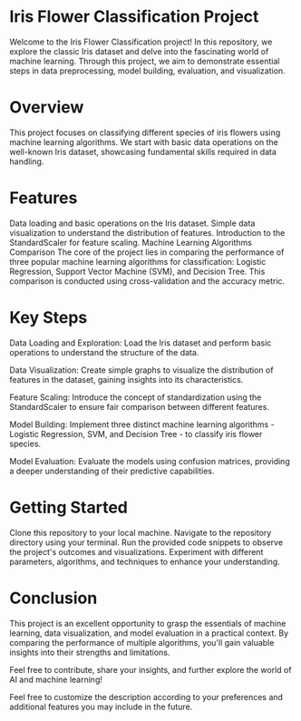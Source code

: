 # Iris Flower Classification Project
Welcome to the Iris Flower Classification project! In this repository, we explore the classic Iris dataset and delve into the fascinating world of machine learning. Through this project, we aim to demonstrate essential steps in data preprocessing, model building, evaluation, and visualization.

# Overview
This project focuses on classifying different species of iris flowers using machine learning algorithms. We start with basic data operations on the well-known Iris dataset, showcasing fundamental skills required in data handling.

# Features
Data loading and basic operations on the Iris dataset.
Simple data visualization to understand the distribution of features.
Introduction to the StandardScaler for feature scaling.
Machine Learning Algorithms Comparison
The core of the project lies in comparing the performance of three popular machine learning algorithms for classification: Logistic Regression, Support Vector Machine (SVM), and Decision Tree. This comparison is conducted using cross-validation and the accuracy metric.

# Key Steps
Data Loading and Exploration: Load the Iris dataset and perform basic operations to understand the structure of the data.

Data Visualization: Create simple graphs to visualize the distribution of features in the dataset, gaining insights into its characteristics.

Feature Scaling: Introduce the concept of standardization using the StandardScaler to ensure fair comparison between different features.

Model Building: Implement three distinct machine learning algorithms - Logistic Regression, SVM, and Decision Tree - to classify iris flower species.

Model Evaluation: Evaluate the models using confusion matrices, providing a deeper understanding of their predictive capabilities.

# Getting Started
Clone this repository to your local machine.
Navigate to the repository directory using your terminal.
Run the provided code snippets to observe the project's outcomes and visualizations.
Experiment with different parameters, algorithms, and techniques to enhance your understanding.

# Conclusion
This project is an excellent opportunity to grasp the essentials of machine learning, data visualization, and model evaluation in a practical context. By comparing the performance of multiple algorithms, you'll gain valuable insights into their strengths and limitations.

Feel free to contribute, share your insights, and further explore the world of AI and machine learning!

Feel free to customize the description according to your preferences and additional features you may include in the future.
